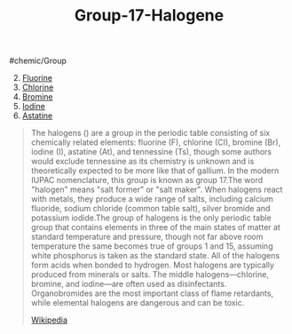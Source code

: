 ﻿---
title: "Group-17-Halogene"
type: ElementGroup
---
#chemic/Group 

2) [Fluorine](Group-17-Halogene/Fluorine.md)
3) [Chlorine](Group-17-Halogene/Chlorine.md)
4) [Bromine](Group-17-Halogene/Bromine.md)
5) [Iodine](Group-17-Halogene/Iodine.md)
6) [Astatine](Group-17-Halogene/Astatine.md)

> The halogens () are a group in the periodic table consisting of six chemically related elements: fluorine (F), chlorine (Cl), bromine (Br), iodine (I), astatine (At), and tennessine (Ts), though some authors would exclude tennessine as its chemistry is unknown and is theoretically expected to be more like that of gallium. In the modern IUPAC nomenclature, this group is known as group 17.The word "halogen" means "salt former" or "salt maker". When halogens react with metals, they produce a wide range of salts, including calcium fluoride, sodium chloride (common table salt), silver bromide and potassium iodide.The group of halogens is the only periodic table group that contains elements in three of the main states of matter at standard temperature and pressure, though not far above room temperature the same becomes true of groups 1 and 15, assuming white phosphorus is taken as the standard state. All of the halogens form acids when bonded to hydrogen. Most halogens are typically produced from minerals or salts. The middle halogens—chlorine, bromine, and iodine—are often used as disinfectants. Organobromides are the most important class of flame retardants, while elemental halogens are dangerous and can be toxic.
>
> [Wikipedia](https://en.wikipedia.org/wiki/Halogen)

